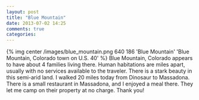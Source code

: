 ```yaml
---
layout: post
title: "Blue Mountain"
date: 2013-07-02 14:25
comments: true
categories: 
---
```

{% img center /images/blue_mountain.png 640 186 'Blue Mountain' 'Blue Mountain, Colorado town on U.S. 40' %}
Blue Mountain, Colorado appears to have about 4 families living there.  Human habitations are miles apart, usually with no services available to the traveler.  There is a stark beauty in this semi-arid land.  I walked 20 miles today from Dinosaur to Massadona.  There is a small restaurant in Massadona, and I enjoyed a meal there.  They let me camp on their property at no charge.  Thank you!